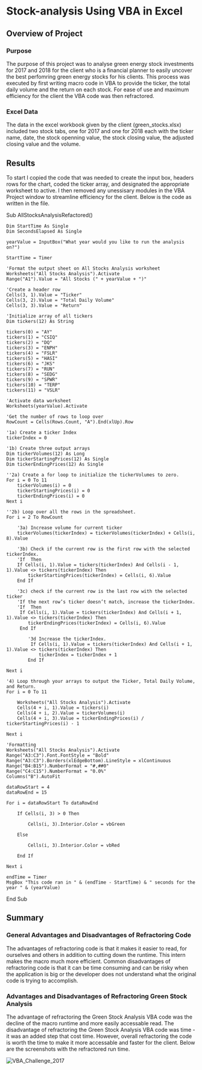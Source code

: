 # Stock-analysis Using VBA in Excel

## Overview of Project

### Purpose
The purpose of this project was to analyse green energy stock investments for 2017 and 2018 for the client who is a financial planner to easily uncover the best perfomring green energy stocks for his clients. This process was executed by first writing macro code in VBA to provide the ticker, the total daily volume and the return on each stock. For ease of use and maximum efficiency for the client the VBA code was then refractored. 

### Excel Data
The data in the excel workbook given by the client (green_stocks.xlsx) included two stock tabs, one for 2017 and one for 2018 each with the ticker name, date, the stock openning value, the stock closing value, the adjusted closing value and the volume.   

## Results
To start I copied the code that was needed to create the input box, headers rows for the chart, coded the ticker array, and designated the appropriate worksheet to active. I then removed any unessisary modules in the VBA Project window to streamline efficiency for the client. Below is the code as written in the file.

Sub AllStocksAnalysisRefactored()

    Dim StartTime As Single
    Dim SecondsElapsed As Single

    yearValue = InputBox("What year would you like to run the analysis on?")

    StartTime = Timer
    
    'Format the output sheet on All Stocks Analysis worksheet
    Worksheets("All Stocks Analysis").Activate
    Range("A1").Value = "All Stocks (" + yearValue + ")"
    
    'Create a header row
    Cells(3, 1).Value = "Ticker"
    Cells(3, 2).Value = "Total Daily Volume"
    Cells(3, 3).Value = "Return"

    'Initialize array of all tickers
    Dim tickers(12) As String
    
    tickers(0) = "AY"
    tickers(1) = "CSIQ"
    tickers(2) = "DQ"
    tickers(3) = "ENPH"
    tickers(4) = "FSLR"
    tickers(5) = "HASI"
    tickers(6) = "JKS"
    tickers(7) = "RUN"
    tickers(8) = "SEDG"
    tickers(9) = "SPWR"
    tickers(10) = "TERP"
    tickers(11) = "VSLR"
    
    'Activate data worksheet
    Worksheets(yearValue).Activate
    
    'Get the number of rows to loop over
    RowCount = Cells(Rows.Count, "A").End(xlUp).Row
    
    '1a) Create a ticker Index
    tickerIndex = 0

    '1b) Create three output arrays
    Dim tickerVolumes(12) As Long
    Dim tickerStartingPrices(12) As Single
    Dim tickerEndingPrices(12) As Single
    
    ''2a) Create a for loop to initialize the tickerVolumes to zero.
    For i = 0 To 11
        tickerVolumes(i) = 0
        tickerStartingPrices(i) = 0
        tickerEndingPrices(i) = 0
    Next i
   
    ''2b) Loop over all the rows in the spreadsheet.
    For i = 2 To RowCount
    
        '3a) Increase volume for current ticker
        tickerVolumes(tickerIndex) = tickerVolumes(tickerIndex) + Cells(i, 8).Value
        
        '3b) Check if the current row is the first row with the selected tickerIndex.
        'If  Then
        If Cells(i, 1).Value = tickers(tickerIndex) And Cells(i - 1, 1).Value <> tickers(tickerIndex) Then
            tickerStartingPrices(tickerIndex) = Cells(i, 6).Value
        End If
        
        '3c) check if the current row is the last row with the selected ticker
        'If the next row’s ticker doesn’t match, increase the tickerIndex.
        'If  Then
         If Cells(i, 1).Value = tickers(tickerIndex) And Cells(i + 1, 1).Value <> tickers(tickerIndex) Then
            tickerEndingPrices(tickerIndex) = Cells(i, 6).Value
         End If

            '3d Increase the tickerIndex.
             If Cells(i, 1).Value = tickers(tickerIndex) And Cells(i + 1, 1).Value <> tickers(tickerIndex) Then
                tickerIndex = tickerIndex + 1
            End If
    
    Next i
    
    '4) Loop through your arrays to output the Ticker, Total Daily Volume, and Return.
    For i = 0 To 11
        
        Worksheets("All Stocks Analysis").Activate
        Cells(4 + i, 1).Value = tickers(i)
        Cells(4 + i, 2).Value = tickerVolumes(i)
        Cells(4 + i, 3).Value = tickerEndingPrices(i) / tickerStartingPrices(i) - 1
        
    Next i
    
    'Formatting
    Worksheets("All Stocks Analysis").Activate
    Range("A3:C3").Font.FontStyle = "Bold"
    Range("A3:C3").Borders(xlEdgeBottom).LineStyle = xlContinuous
    Range("B4:B15").NumberFormat = "#,##0"
    Range("C4:C15").NumberFormat = "0.0%"
    Columns("B").AutoFit

    dataRowStart = 4
    dataRowEnd = 15

    For i = dataRowStart To dataRowEnd
        
        If Cells(i, 3) > 0 Then
            
            Cells(i, 3).Interior.Color = vbGreen
            
        Else
        
            Cells(i, 3).Interior.Color = vbRed
            
        End If
        
    Next i
 
    endTime = Timer
    MsgBox "This code ran in " & (endTime - StartTime) & " seconds for the year " & (yearValue)

End Sub

## Summary

### General Advantages and Disadvantages of Refractoring Code
The advantages of refractoring code is that it makes it easier to read, for ourselves and others in addition to cutting down the runtime. This intern makes the macro much more efficient. 
Common disadvantages of refractoring code is that it can be time consuming and can be risky when the application is big or the developer does not understand what the original code is trying to accomplish. 


### Advantages and Disadvantages of Refractoring Green Stock Analysis
The advantage of refractoring the Green Stock Analysis VBA code was the decline of the macro runtime and more easily accessable read. The disadvantage of refractoring the Green Stock Analysis VBA code was time - it was an added step that cost time. However, overall refractoring the code is worth the time to make it more accessable and faster for the client. Below are the screenshots with the refractored run time.

![VBA_Challenge_2017](VBA_Challenge_2017.png)





